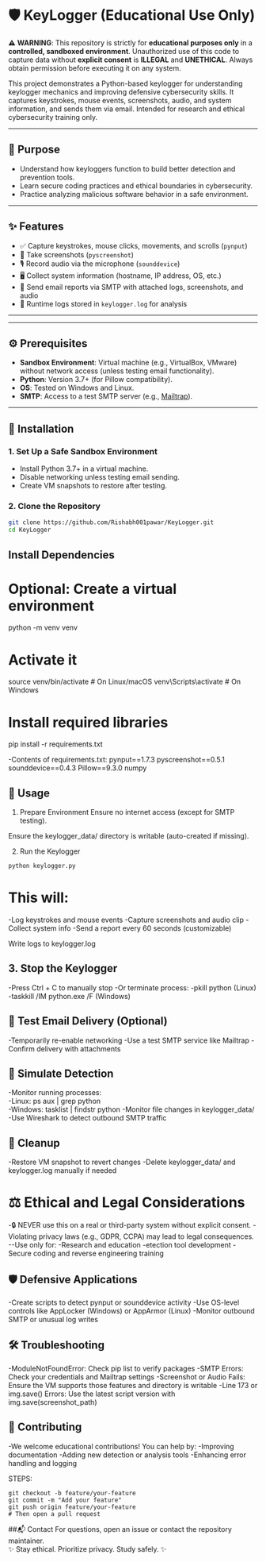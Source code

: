 # 🛡️ KeyLogger (Educational Use Only)

⚠️ **WARNING**: This repository is strictly for **educational purposes only** in a **controlled, sandboxed environment**. Unauthorized use of this code to capture data without **explicit consent** is **ILLEGAL** and **UNETHICAL**. Always obtain permission before executing it on any system.

This project demonstrates a Python-based keylogger for understanding keylogger mechanics and improving defensive cybersecurity skills. It captures keystrokes, mouse events, screenshots, audio, and system information, and sends them via email. Intended for research and ethical cybersecurity training only.

---

## 🎯 Purpose

- Understand how keyloggers function to build better detection and prevention tools.
- Learn secure coding practices and ethical boundaries in cybersecurity.
- Practice analyzing malicious software behavior in a safe environment.

---

## ✨ Features

- ✅ Capture keystrokes, mouse clicks, movements, and scrolls (`pynput`)
- 📸 Take screenshots (`pyscreenshot`)
- 🎙️ Record audio via the microphone (`sounddevice`)
- 🖥️ Collect system information (hostname, IP address, OS, etc.)
- 📧 Send email reports via SMTP with attached logs, screenshots, and audio
- 📝 Runtime logs stored in `keylogger.log` for analysis

---


---

## ⚙️ Prerequisites

- **Sandbox Environment**: Virtual machine (e.g., VirtualBox, VMware) without network access (unless testing email functionality).
- **Python**: Version 3.7+ (for Pillow compatibility).
- **OS**: Tested on Windows and Linux.
- **SMTP**: Access to a test SMTP server (e.g., [Mailtrap](https://mailtrap.io)).

---

## 🚀 Installation

### 1. Set Up a Safe Sandbox Environment

- Install Python 3.7+ in a virtual machine.
- Disable networking unless testing email sending.
- Create VM snapshots to restore after testing.

### 2. Clone the Repository

```bash
git clone https://github.com/Rishabh001pawar/KeyLogger.git
cd KeyLogger
```

##  Install Dependencies

# Optional: Create a virtual environment
python -m venv venv
# Activate it
source venv/bin/activate      # On Linux/macOS
venv\Scripts\activate         # On Windows

# Install required libraries
pip install -r requirements.txt

-Contents of requirements.txt:
pynput==1.7.3
pyscreenshot==0.5.1
sounddevice==0.4.3
Pillow==9.3.0
numpy


## 🧪 Usage

1. Prepare Environment
Ensure no internet access (except for SMTP testing).

Ensure the keylogger_data/ directory is writable (auto-created if missing).

2. Run the Keylogger
```bash
python keylogger.py
```

# This will:

-Log keystrokes and mouse events
-Capture screenshots and audio clip
-Collect system info
-Send a report every 60 seconds (customizable)

Write logs to keylogger.log

## 3. Stop the Keylogger
-Press Ctrl + C to manually stop
-Or terminate process:
-pkill python (Linux)
-taskkill /IM python.exe /F (Windows)



## 📧 Test Email Delivery (Optional)

-Temporarily re-enable networking
-Use a test SMTP service like Mailtrap
-Confirm delivery with attachments

## 🔐 Simulate Detection

-Monitor running processes:
   <br>-Linux: ps aux | grep python
   <br>-Windows: tasklist | findstr python
-Monitor file changes in keylogger_data/
-Use Wireshark to detect outbound SMTP traffic

## 🧹 Cleanup
-Restore VM snapshot to revert changes
-Delete keylogger_data/ and keylogger.log manually if needed

# ⚖️ Ethical and Legal Considerations
-🔒 NEVER use this on a real or third-party system without explicit consent.
-Violating privacy laws (e.g., GDPR, CCPA) may lead to legal consequences.
--Use only for:
  -Research and education
  -etection tool development
  -Secure coding and reverse engineering training

## 🛡️ Defensive Applications
-Create scripts to detect pynput or sounddevice activity
-Use OS-level controls like AppLocker (Windows) or AppArmor (Linux)
-Monitor outbound SMTP or unusual log writes

## 🛠️ Troubleshooting
-ModuleNotFoundError: Check pip list to verify packages
-SMTP Errors: Check your credentials and Mailtrap settings
-Screenshot or Audio Fails: Ensure the VM supports those features and directory is writable
-Line 173 or img.save() Errors: Use the latest script version with img.save(screenshot_path)

## 🤝 Contributing
-We welcome educational contributions! You can help by:
-Improving documentation
-Adding new detection or analysis tools
-Enhancing error handling and logging

STEPS:
```
git checkout -b feature/your-feature
git commit -m "Add your feature"
git push origin feature/your-feature
# Then open a pull request
```

##📬 Contact
For questions, open an issue or contact the repository maintainer.<br>
✨ Stay ethical. Prioritize privacy. Study safely. ✨<br>


